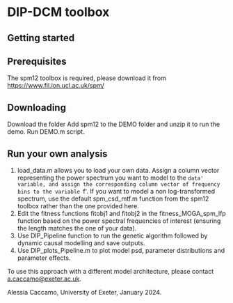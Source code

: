 # DIP-DCM toolbox

## Getting started
## Prerequisites
The spm12 toolbox is required, please download it from https://www.fil.ion.ucl.ac.uk/spm/ 
## Downloading
Download the folder
Add spm12 to the DEMO folder and unzip it to run the demo.
Run DEMO.m script.

## Run your own analysis
1) load_data.m allows you to load your own data. Assign a column vector representing the power spectrum you want to model to the `data' variable, and assign the corresponding column vector of frequency bins to the variable `f'. If you want to model a non log-transformed spectrum, use the default spm_csd_mtf.m function from the spm12 toolbox rather than the one provided here.
2) Edit the fitness functions fitobj1 and fitobj2 in the fitness_MOGA_spm_lfp function based on the power spectral frequencies of interest (ensuring the length matches the one of your data). 
3) Use DIP_Pipeline function to run the genetic algorithm followed by dynamic causal modelling and save outputs.
4) Use DIP_plots_Pipeline.m to plot model psd, parameter distributions and parameter effects.

To use this approach with a different model architecture, please contact a.caccamo@exeter.ac.uk.

Alessia Caccamo, University of Exeter, January 2024.
